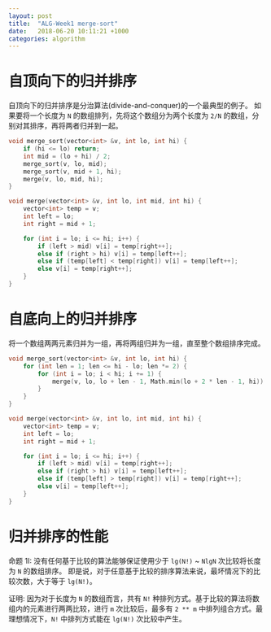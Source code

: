```yaml
---
layout: post
title:  "ALG-Week1 merge-sort"
date:   2018-06-20 10:11:21 +1000
categories: algorithm
---
```

# 自顶向下的归并排序
自顶向下的归并排序是分治算法(divide-and-conquer)的一个最典型的例子。
如果要将一个长度为 `N` 的数组排列，先将这个数组分为两个长度为 `2/N` 的数组，分别对其排序，再将两者归并到一起。

```c++
void merge_sort(vector<int> &v, int lo, int hi) {
    if (hi <= lo) return;
    int mid = (lo + hi) / 2;
    merge_sort(v, lo, mid);
    merge_sort(v, mid + 1, hi);
    merge(v, lo, mid, hi);
}

void merge(vector<int> &v, int lo, int mid, int hi) {
    vector<int> temp = v;
    int left = lo;
    int right = mid + 1;

    for (int i = lo; i <= hi; i++) {
        if (left > mid) v[i] = temp[right++];
        else if (right > hi) v[i] = temp[left++];
        else if (temp[left] < temp[right]) v[i] = temp[left++];
        else v[i] = temp[right++];
    }
}
```

# 自底向上的归并排序
将一个数组两两元素归并为一组，再将两组归并为一组，直至整个数组排序完成。

```c++
void merge_sort(vector<int> &v, int lo, int hi) {
    for (int len = 1; len <= hi - lo; len *= 2) {
        for (int i = lo; i < hi; i += 1) {
            merge(v, lo, lo + len - 1, Math.min(lo + 2 * len - 1, hi))
        }
    }
}

void merge(vector<int> &v, int lo, int mid, int hi) {
    vector<int> temp = v;
    int left = lo;
    int right = mid + 1;

    for (int i = lo; i <= hi; i++) {
        if (left > mid) v[i] = temp[right++];
        else if (right > hi) v[i] = temp[left++];
        else if (temp[left] > temp[right]) v[i] = temp[right++];
        else v[i] = temp[left++];
    }
}
```

# 归并排序的性能
命题 1I: 没有任何基于比较的算法能够保证使用少于 `lg(N!)` ~ `NlgN` 次比较将长度为 `N` 的数组排序。
即是说，对于任意基于比较的排序算法来说，最坏情况下的比较次数，大于等于 `lg(N!)`。

证明: 因为对于长度为 `N` 的数组而言，共有 `N!` 种排列方式。基于比较的算法将数组内的元素进行两两比较，进行 `m` 次比较后，最多有 `2 ** m` 中排列组合方式。最理想情况下，`N!` 中排列方式能在 `lg(N!)` 次比较中产生。